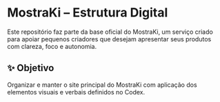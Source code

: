 # MostraKi – Estrutura Digital

Este repositório faz parte da base oficial do MostraKi, um serviço criado para apoiar pequenos criadores que desejam apresentar seus produtos com clareza, foco e autonomia.

## ✨ Objetivo
Organizar e manter o site principal do MostraKi com aplicação dos elementos visuais e verbais definidos no Codex.


